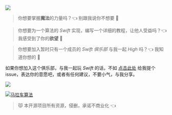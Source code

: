 
![](http://ww2.sinaimg.cn/large/72f96cbagw1f7li86liatj20v408wwfy.jpg)

> 你想要掌握**魔法**的力量吗？👈 别跟我说你不想要 🙅

> 你想要为一个算法的 _Swift_ 实现，编写一个详细的教程，让他人受益吗？👈 我感受到了你的**欲望** 👾　  　

> 你想要加入暂时只有一个成员的 _Swift 俱乐部_ 与我一起 _High_ 吗？👈 我知道你想的 👹

如果你想加入这个俱乐部，与我一起玩 _Swift_ 的话，不如 [点击此处](https://github.com/SwiftClub/SwiftAlgorithms/issues/new) 给我提个 issue，表达你的意愿吧，或者有任何建议，不要小气，与我分享。

![](http://ww3.sinaimg.cn/large/72f96cbagw1f7m5c1w5qcj20w801rq31.jpg)

[![马拉车算法](http://ww4.sinaimg.cn/large/72f96cbagw1f7lk64coa0j20rs08wgo8.jpg)](https://github.com/SwiftClub/SwiftAlgorithms/wiki/%E9%A9%AC%E6%8B%89%E8%BD%A6%E7%AE%97%E6%B3%95)

>  😾 本开源项目所有资源，侵删，承诺不商业化 👈 
